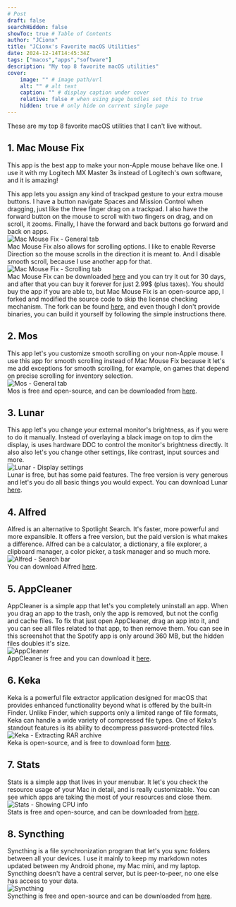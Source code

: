 ```yaml
---
# Post
draft: false
searchHidden: false
showToc: true # Table of Contents
author: "JCionx"
title: "JCionx's Favorite macOS Utilities"
date: 2024-12-14T14:45:34Z
tags: ["macos","apps","software"]
description: "My top 8 favorite macOS utilities"
cover:
    image: "" # image path/url
    alt: "" # alt text
    caption: "" # display caption under cover
    relative: false # when using page bundles set this to true
    hidden: true # only hide on current single page
---
```



These are my top 8 favorite macOS utilities that I can't live without.

## 1. Mac Mouse Fix

This app is the best app to make your non-Apple mouse behave like one. I use it with my Logitech MX Master 3s instead of Logitech's own software, and it is amazing!

This app lets you assign any kind of trackpad gesture to your extra mouse buttons. I have a button navigate Spaces and Mission Control when dragging, just like the three finger drag on a trackpad. I also have the forward button on the mouse to scroll with two fingers on drag, and on scroll, it zooms. Finally, I have the forward and back buttons go forward and back on apps.  
![Mac Mouse Fix - General tab](../../images/macmousefix1.png)  
Mac Mouse Fix also allows for scrolling options. I like to enable Reverse Direction so the mouse scrolls in the direction it is meant to. And I disable smooth scroll, because I use another app for that.  
![Mac Mouse Fix - Scrolling tab](../../images/macmousefix2.png)  
Mac Mouse Fix can be downloaded [here](https://macmousefix.com) and you can try it out for 30 days, and after that you can buy it forever for just 2.99$ (plus taxes). You should buy the app if you are able to, but Mac Mouse Fix is an open-source app, I forked and modified the source code to skip the license checking mechanism. The fork can be found [here](https://github.com/JCionx/mac-mouse-fix-activated), and even though I don't provide binaries, you can build it yourself by following the simple instructions there.

## 2. Mos

This app let's you customize smooth scrolling on your non-Apple mouse. I use this app for smooth scrolling instead of Mac Mouse Fix because it let's me add exceptions for smooth scrolling, for example, on games that depend on precise scrolling for inventory selection.  
![Mos - General tab](../../images/mos.png)  
Mos is free and open-source, and can be downloaded from [here](https://mos.caldis.me).

## 3. Lunar

This app let's you change your external monitor's brightness, as if you were to do it manually. Instead of overlaying a black image on top to dim the display, is uses hardware DDC to control the monitor's brightness directly. It also also let's you change other settings, like contrast, input sources and more.  
![Lunar - Display settings](../../images/lunar.png)  
Lunar is free, but has some paid features. The free version is very generous and let's you do all basic things you would expect. You can download Lunar [here](https://lunar.fyi).

## 4. Alfred

Alfred is an alternative to Spotlight Search. It's faster, more powerful and more expansible. It offers a free version, but the paid version is what makes a difference. Alfred can be a calculator, a dictionary, a file explorer, a clipboard manager, a color picker, a task manager and so much more.  
![Alfred - Search bar](../../images/mos.png)  
You can download Alfred [here](https://www.alfredapp.com).

## 5. AppCleaner

AppCleaner is a simple app that let's you completely uninstall an app. When you drag an app to the trash, only the app is removed, but not the config and cache files. To fix that just open AppCleaner, drag an app into it, and you can see all files related to that app, to then remove them. You can see in this screenshot that the Spotify app is only around 360 MB, but the hidden files doubles it's size.  
![AppCleaner](../../images/appcleaner.png)  
AppCleaner is free and you can download it [here](https://freemacsoft.net/appcleaner/).

## 6. Keka

Keka is a powerful file extractor application designed for macOS that provides enhanced functionality beyond what is offered by the built-in Finder. Unlike Finder, which supports only a limited range of file formats, Keka can handle a wide variety of compressed file types. One of Keka's standout features is its ability to decompress password-protected files.  
![Keka - Extracting RAR archive](../../images/appcleaner.png)  
Keka is open-source, and is free to download form [here](https://www.keka.io/en/).

## 7. Stats

Stats is a simple app that lives in your menubar. It let's you check the resource usage of your Mac in detail, and is really customizable. You can see which apps are taking the most of your resources and close them.  
![Stats - Showing CPU info](../../images/stats.png)  
Stats is free and open-source, and can be downloaded from [here](https://github.com/exelban/stats).

## 8. Syncthing

Syncthing is a file synchronization program that let's you sync folders between all your devices. I use it mainly to keep my markdown notes updated between my Android phone, my Mac mini, and my laptop. Syncthing doesn't have a central server, but is peer-to-peer, no one else has access to your data.  
![Syncthing](../../images/syncthing.png)  
Syncthing is free and open-source and can be downloaded from [here](https://syncthing.net/downloads/).
